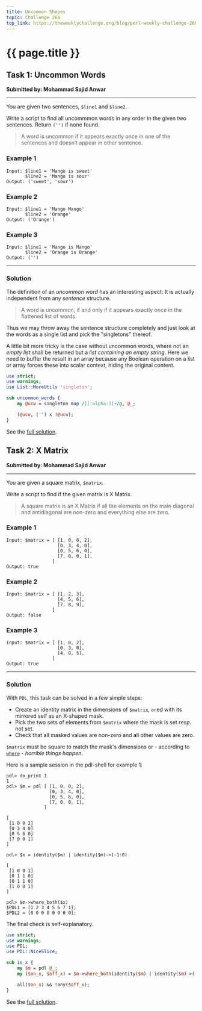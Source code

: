 ```yaml
---
title: Uncommon Shapes
topic: Challenge 266
top_link: https://theweeklychallenge.org/blog/perl-weekly-challenge-266
---
```

# {{ page.title }}
## Task 1: Uncommon Words
**Submitted by: Mohammad Sajid Anwar**

---
You are given two sentences, `$line1` and `$line2`.

Write a script to find all uncommmon words in any order in the given two sentences. Return `('')` if none found.

> A word is uncommon if it appears exactly once in one of the sentences and doesn’t appear in other sentence.

### Example 1
```
Input: $line1 = 'Mango is sweet'
       $line2 = 'Mango is sour'
Output: ('sweet', 'sour')
```
### Example 2
```
Input: $line1 = 'Mango Mango'
       $line2 = 'Orange'
Output: ('Orange')
```
### Example 3
```
Input: $line1 = 'Mango is Mango'
       $line2 = 'Orange is Orange'
Output: ('')
```
---
### Solution
The definition of an *uncommon word* has an interesting aspect:
It is actually independent from any *sentence* structure.

> A word is uncommon, if and only if it appears exactly once in the flattened list of words.

Thus we may throw away the sentence structure completely and just look at the words as a single list
and pick the "singletons" thereof.

A little bit more tricky is the case without uncommon words, where not an *empty list* shall be returned but a *list containing an empty string*.
Here we need to buffer the result in an array because any Boolean operation on a list or array forces these into scalar context, hiding the original content.

```perl
use strict;
use warnings;
use List::MoreUtils 'singleton';

sub uncommon_words {
    my @ucw = singleton map /[[:alpha:]]+/g, @_;

    (@ucw, ('') x !@ucw);
}
```
See the [full solution](https://github.com/manwar/perlweeklychallenge-club/blob/master/challenge-266/jo-37/perl/ch-1.pl).
## Task 2: X Matrix
**Submitted by: Mohammad Sajid Anwar**

---
You are given a square matrix, `$matrix`.

Write a script to find if the given matrix is X Matrix.

> A square matrix is an X Matrix if all the elements on the main diagonal and antidiagonal are non-zero and everything else are zero.

### Example 1
```
Input: $matrix = [ [1, 0, 0, 2],
                   [0, 3, 4, 0],
                   [0, 5, 6, 0],
                   [7, 0, 0, 1],
                 ]
Output: true
```
### Example 2
```
Input: $matrix = [ [1, 2, 3],
                   [4, 5, 6],
                   [7, 8, 9],
                 ]
Output: false
```
### Example 3
```
Input: $matrix = [ [1, 0, 2],
                   [0, 3, 0],
                   [4, 0, 5],
                 ]
Output: true
```
---
### Solution
With `PDL`, this task can be solved in a few simple steps:

- Create an identity matrix in the dimensions of `$matrix`, `or`ed with its mirrored self as an
X-shaped mask.
- Pick the two sets of elements from `$matrix` where the mask is set resp. not set.
- Check that all masked values are non-zero and all other values are zero.

`$matrix` must be square to match the mask's dimensions or - according to
[`where`](https://metacpan.org/pod/PDL::Primitive#where) - *horrible things happen*.

Here is a sample session in the pdl-shell for example 1:
```
pdl> do_print 1
1
pdl> $m = pdl [ [1, 0, 0, 2],
                [0, 3, 4, 0],
                [0, 5, 6, 0],
                [7, 0, 0, 1],
              ]

[
 [1 0 0 2]
 [0 3 4 0]
 [0 5 6 0]
 [7 0 0 1]
]

pdl> $x = identity($m) | identity($m)->(-1:0)

[
 [1 0 0 1]
 [0 1 1 0]
 [0 1 1 0]
 [1 0 0 1]
]

pdl> $m->where_both($x)
$PDL1 = [1 2 3 4 5 6 7 1];
$PDL2 = [0 0 0 0 0 0 0 0];
```
The final check is self-explanatory.

```perl
use strict;
use warnings;
use PDL;
use PDL::NiceSlice;

sub is_x {
    my $m = pdl @_;
    my ($on_x, $off_x) = $m->where_both(identity($m) | identity($m)->(-1:0));

    all($on_x) && !any($off_x);
}
```

See the [full solution](https://github.com/manwar/perlweeklychallenge-club/blob/master/challenge-266/jo-37/perl/ch-2.pl).
